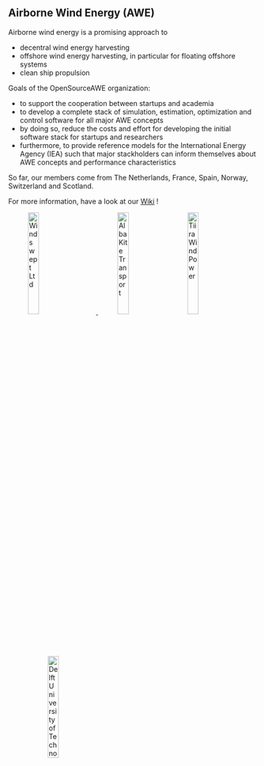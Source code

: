 ## Airborne Wind Energy (AWE)

Airborne wind energy is a promising approach to
- decentral wind energy harvesting
- offshore wind energy harvesting, in particular for floating offshore systems
- clean ship propulsion

Goals of the OpenSourceAWE organization:
* to support the cooperation between startups and academia
* to develop a complete stack of simulation, estimation, optimization and control software for all major AWE concepts
* by doing so, reduce the costs and effort for developing the initial software stack for startups and researchers
* furthermore, to provide reference models for the International Energy Agency (IEA) such that major stackholders can inform themselves about AWE concepts and performance characteristics

So far, our members come from The Netherlands, France, Spain, Norway, Switzerland and Scotland.

For more information, have a look at our [Wiki](https://github.com/OpenSourceAWE/Wiki/wiki) !


 <figure>
  <a href="https://www.windswept.energy/">
   <img src="https://github.com/user-attachments/assets/29beda3a-85ff-4255-91a4-521c17c8ba4a" alt="Windswept Ltd" style="width:23%; margin-right: 40px;">
  </a>
   <img src="https://github.com/user-attachments/assets/59d962ca-2bbd-41ea-8813-c02d9c1d857d" alt="Alba Kite Transport" style="width:23%; margin-left: 40px;"">
  <a href="https://www.tiira.ch/">
   <img src="https://github.com/user-attachments/assets/7c449918-a235-486e-8da7-2659a2defbfc" alt="Tiira Wind Power" style="width:23%; margin-left: 40px;"">
  </a>
  <a href="https://github.com/awegroup">
   <img src="https://github.com/user-attachments/assets/3b0680f1-7210-4ba1-b791-76dc59c80120" alt="Delft University of Technology" style="width:23%; margin-left: 40px;"">
  </a>
</figure> 

<!--

**Here are some ideas to get you started:**

🙋‍♀️ A short introduction - what is your organization all about?
🌈 Contribution guidelines - how can the community get involved?
👩‍💻 Useful resources - where can the community find your docs? Is there anything else the community should know?
🍿 Fun facts - what does your team eat for breakfast?
🧙 Remember, you can do mighty things with the power of [Markdown](https://docs.github.com/github/writing-on-github/getting-started-with-writing-and-formatting-on-github/basic-writing-and-formatting-syntax)
-->
